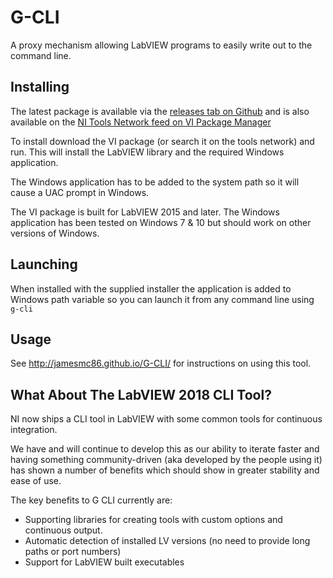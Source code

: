 # G-CLI
A proxy mechanism allowing LabVIEW programs to easily write out to the command line.

## Installing

The latest package is available via the [releases tab on Github](https://github.com/JamesMc86/G-CLI/releases) and is also available on the [NI Tools Network feed on VI Package Manager](vipm://wiresmith_technology_lib_g_cli?repo_url=http://ftp.ni.com/evaluation/labview/lvtn/vipm)

To install download the VI package (or search it on the tools network) and run. This will install the LabVIEW library and the required Windows application.

The Windows application has to be added to the system path so it will cause a UAC prompt in Windows.

The VI package is built for LabVIEW 2015 and later. The Windows application has been tested on Windows 7 & 10 but should work on other versions of Windows.

## Launching

When installed with the supplied installer the application is added to Windows path variable so you can launch it from any command line using `g-cli`

## Usage

See http://jamesmc86.github.io/G-CLI/ for instructions on using this tool.


## What About The LabVIEW 2018 CLI Tool?

NI now ships a CLI tool in LabVIEW with some common tools for continuous integration.

We have and will continue to develop this as our ability to iterate faster and having something community-driven (aka developed by the people using it) has shown a number of benefits which should show in greater stability and ease of use.

The key benefits to G CLI currently are:

* Supporting libraries for creating tools with custom options and continuous output.
* Automatic detection of installed LV versions (no need to provide long paths or port numbers)
* Support for LabVIEW built executables
